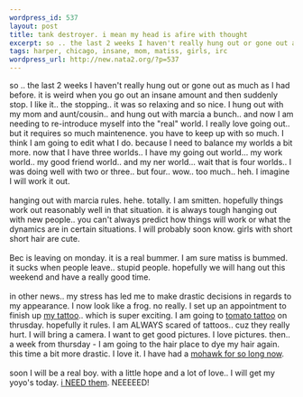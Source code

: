 ```yaml
--- 
wordpress_id: 537
layout: post
title: tank destroyer. i mean my head is afire with thought
excerpt: so .. the last 2 weeks I haven't really hung out or gone out as much as I had before. it is weird when you go out an insane amount and then suddenly stop. I like it.. the stopping.. it was so relaxing and so nice. I hung out with my mom and aunt/cousin.. and hung out with marcia a bunch.. and now I am needing to re-introduce myself into the "real" world. I really love going out.. but it requires...
tags: harper, chicago, insane, mom, matiss, girls, irc
wordpress_url: http://new.nata2.org/?p=537
---
```

so .. the last 2 weeks I haven't really hung out or gone out as much as I had before. it is weird when you go out an insane amount and then suddenly stop. I like it.. the stopping.. it was so relaxing and so nice. I hung out with my mom and aunt/cousin.. and hung out with marcia a bunch.. and now I am needing to re-introduce myself into the "real" world. I really love going out.. but it requires so much maintenence. you have to keep up with so much. I think I am going to edit what I do. because I need to balance my worlds a bit more. now that I have three worlds.. I have my going out world... my work world.. my good friend world.. and my ner world... wait that is four worlds.. I was doing well with two or three.. but four.. wow.. too much.. heh. I imagine I will work it out. <br/><bR>hanging out with marcia rules. hehe. totally. I am smitten. hopefully things work out reasonably well in that situation. it is always tough hanging out with new people.. you can't always predict how things will work or what the dynamics are in certain situations. I will probably soon know. girls with short short hair are cute. <br/><br/>Bec is leaving on monday. it is a real bummer. I am sure matiss is bummed. it sucks when people leave.. stupid people. hopefully we will hang out this weekend and have a really good time. <br/><br/>in other news.. my stress has led me to make drastic decisions in regards to my appearance. I now look like a frog. no really. I set up an appointment to finish up <a href="http://nata2.info/?path=pictures/harper/tattoo">my tattoo</a>.. which is super exciting. I am going to <a href="http://tomatotattoo.com">tomato tattoo</a> on thrusday. hopefully it rules. I am ALWAYS scared of tattoos.. cuz they really hurt. I will bring a camera. I want to get good pictures. I love pictures. then.. a week from thursday - I am going to the hair place to dye my hair again. this time a bit more drastic. I love it. I have had a <a href="http://nata2.info/?path=pictures%2Fharper%2Fme&amp;img=haircut%20023.jpg">mohawk for so long now</a>. <br/><br/>soon I will be a real boy. with a little hope and a lot of love.. I will get my yoyo's today. <a href="http://nata2.info/?path=pictures%2Fharper%2Fme&amp;img=Chicago%20016.jpg">i NEED them</a>. NEEEEED!
